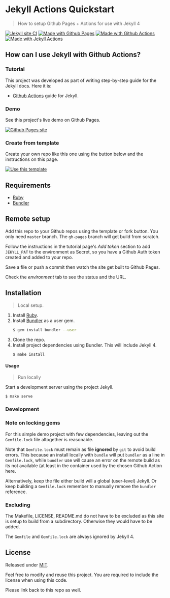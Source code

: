# Jekyll Actions Quickstart
> How to setup Github Pages + Actions for use with Jekyll 4

[![Jekyll site CI](https://github.com/MichaelCurrin/jekyll-actions-quickstart/workflows/Jekyll%20site%20CI/badge.svg)](https://github.com/MichaelCurrin/jekyll-actions-quickstart/actions)
[![Made with Github Pages](https://img.shields.io/badge/Made%20with-Github%20Pages-blue.svg)](https://pages.github.com/)
[![Made with Github Actions](https://img.shields.io/badge/Made%20with-Github%20Actions-blue.svg)](https://help.github.com/en/actions)
[![Made with Jekyll Actions](https://img.shields.io/badge/Jekyll%20Actions-2.0.0-blue.svg)](https://github.com/marketplace/actions/jekyll-actions)


## How can I use Jekyll with Github Actions?

### Tutorial

This project was developed as part of writing step-by-step guide for the Jekyll docs. Here it is:

- [Github Actions](https://jekyllrb.com/docs/continuous-integration/github-actions/) guide for Jekyll.


### Demo

See this project's live demo on Github Pages.

[![Github Pages site](https://img.shields.io/badge/site-Github_Pages-blue?style=for-the-badge)](https://michaelcurrin.github.io/jekyll-actions-quickstart/)


### Create from template

Create your own repo like this one using the button below and the instructions on this page.

[![Use this template](https://img.shields.io/badge/Use_this_template-green.svg?style=for-the-badge)](https://github.com/MichaelCurrin/jekyll-actions-quickstart/generate)


## Requirements

- [Ruby](https://www.ruby-lang.org/)
- [Bundler](https://bundler.io)


## Remote setup

Add this repo to your Github repos using the template or fork button. You only need `master` branch. The `gh-pages` branch will get build from scratch.

Follow the instructions in the tutorial page's _Add token_ section to add `JEKYLL_PAT` to the environment as Secret, so you have a Github Auth token created and added to your repo.

Save a file or push a commit then watch the site get built to Github Pages.

Check the _environment_ tab to see the status and the URL.

## Installation
> Local setup.

1. Install [Ruby](https://www.ruby-lang.org/en/documentation/installation/#package-management-systems).
2. Install [Bundler](https://bundler.io) as a user gem.
    ```sh
    $ gem install bundler --user
    ```
3. Clone the repo.
4. Install project dependencies using Bundler. This will include Jekyll 4.
    ```sh
    $ make install
    ```

#### Usage
> Run locally

Start a development server using the project Jekyll.

```sh
$ make serve
```


### Development

<!-- If you've forked this project, you can delete this Development section. -->

### Note on locking gems

For this simple demo project with few dependencies, leaving out the `Gemfile.lock` file altogether is reasonable.

Note that `Gemfile.lock` must remain as file **ignored** by `git` to avoid build errors. This because an install locally with `bundle` will put `bundler` as a line in `Gemfile.lock`, while `bundler` use will cause an error on the remote build as its not available (at least in the container used by the chosen Github Action here.

Alternatively, keep the file either build will a global (user-level) Jekyll. Or keep building a `Gemfile.lock` remember to manually remove the `bundler` reference.

### Excluding

The Makefile, LICENSE, README.md do not have to be excluded as this site is setup to build from a subdirectory. Otherwise they would have to be added.

The `Gemfile` and `Gemfile.lock` are always ignored by Jekyll 4.


## License

Released under [MIT](/LICENSE).

Feel free to modify and reuse this project. You are required to include the license when using this code.

Please link back to this repo as well.
